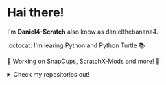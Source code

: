 # Hai there!
I'm **Daniel4-Scratch** also know as danielthebanana4.

:octocat: I'm learing Python and Python Turtle 
:books:

:banana: Working on SnapCups, ScratchX-Mods and more! :rat:


<details>
  <summary>Check my repositories out!</summary>
<a href="https://github.com/Rick-Roll-Ed/Rick-Roll-Ed.github.io"><img src="https://rick-roll-ed.github.io/RickRolledBanner.jpg"></a> |
  <a href="https://github.com/SnapV/SnapV"><img src="https://snapv.github.io/SnapV/SnapV.jpg"></a>
  <a href="https://github.com/SnapCups/SnapCups"><img src="https://Snapcups.github.io/SnapCups/SnapCups.png"></a>
  </details>

